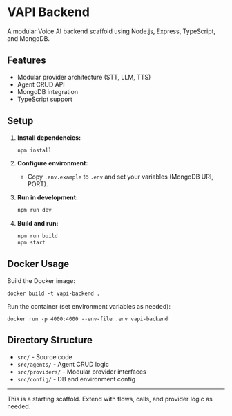# VAPI Backend

A modular Voice AI backend scaffold using Node.js, Express, TypeScript, and MongoDB.

## Features
- Modular provider architecture (STT, LLM, TTS)
- Agent CRUD API
- MongoDB integration
- TypeScript support

## Setup

1. **Install dependencies:**
   ```bash
   npm install
   ```
2. **Configure environment:**
   - Copy `.env.example` to `.env` and set your variables (MongoDB URI, PORT).

3. **Run in development:**
   ```bash
   npm run dev
   ```

4. **Build and run:**
   ```bash
   npm run build
   npm start
   ```

## Docker Usage

Build the Docker image:

```
docker build -t vapi-backend .
```

Run the container (set environment variables as needed):

```
docker run -p 4000:4000 --env-file .env vapi-backend
```

## Directory Structure
- `src/` - Source code
- `src/agents/` - Agent CRUD logic
- `src/providers/` - Modular provider interfaces
- `src/config/` - DB and environment config

---

This is a starting scaffold. Extend with flows, calls, and provider logic as needed.
